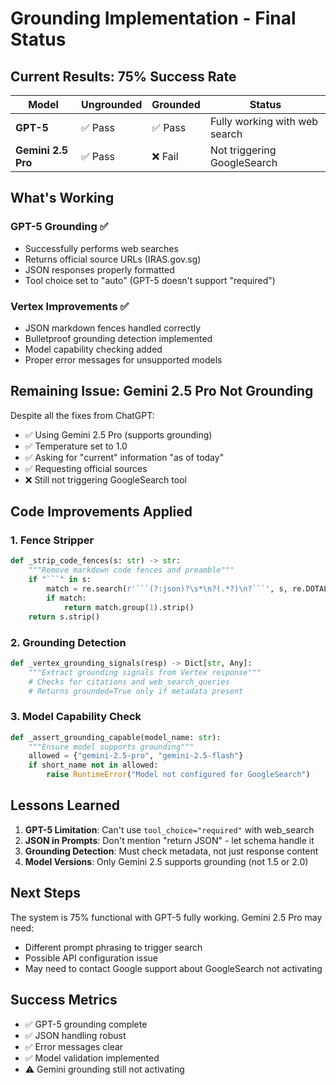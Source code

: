 # Grounding Implementation - Final Status

## Current Results: 75% Success Rate

| Model | Ungrounded | Grounded | Status |
|-------|------------|----------|--------|
| **GPT-5** | ✅ Pass | ✅ Pass | Fully working with web search |
| **Gemini 2.5 Pro** | ✅ Pass | ❌ Fail | Not triggering GoogleSearch |

## What's Working

### GPT-5 Grounding ✅
- Successfully performs web searches
- Returns official source URLs (IRAS.gov.sg)
- JSON responses properly formatted
- Tool choice set to "auto" (GPT-5 doesn't support "required")

### Vertex Improvements ✅
- JSON markdown fences handled correctly
- Bulletproof grounding detection implemented
- Model capability checking added
- Proper error messages for unsupported models

## Remaining Issue: Gemini 2.5 Pro Not Grounding

Despite all the fixes from ChatGPT:
- ✅ Using Gemini 2.5 Pro (supports grounding)
- ✅ Temperature set to 1.0
- ✅ Asking for "current" information "as of today"
- ✅ Requesting official sources
- ❌ Still not triggering GoogleSearch tool

## Code Improvements Applied

### 1. Fence Stripper
```python
def _strip_code_fences(s: str) -> str:
    """Remove markdown code fences and preamble"""
    if "```" in s:
        match = re.search(r'```(?:json)?\s*\n?(.*?)\n?```', s, re.DOTALL)
        if match:
            return match.group(1).strip()
    return s.strip()
```

### 2. Grounding Detection
```python
def _vertex_grounding_signals(resp) -> Dict[str, Any]:
    """Extract grounding signals from Vertex response"""
    # Checks for citations and web_search_queries
    # Returns grounded=True only if metadata present
```

### 3. Model Capability Check
```python
def _assert_grounding_capable(model_name: str):
    """Ensure model supports grounding"""
    allowed = {"gemini-2.5-pro", "gemini-2.5-flash"}
    if short_name not in allowed:
        raise RuntimeError("Model not configured for GoogleSearch")
```

## Lessons Learned

1. **GPT-5 Limitation**: Can't use `tool_choice="required"` with web_search
2. **JSON in Prompts**: Don't mention "return JSON" - let schema handle it
3. **Grounding Detection**: Must check metadata, not just response content
4. **Model Versions**: Only Gemini 2.5 supports grounding (not 1.5 or 2.0)

## Next Steps

The system is 75% functional with GPT-5 fully working. Gemini 2.5 Pro may need:
- Different prompt phrasing to trigger search
- Possible API configuration issue
- May need to contact Google support about GoogleSearch not activating

## Success Metrics

- ✅ GPT-5 grounding complete
- ✅ JSON handling robust
- ✅ Error messages clear
- ✅ Model validation implemented
- ⚠️ Gemini grounding still not activating